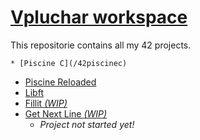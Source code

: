 # [Vpluchar workspace](https://github.com/kiezmor/42BLBLBLBLBLBLBLBL)

This repositorie contains all my 42 projects.

	* [Piscine C](/42piscinec)
* [Piscine Reloaded](/piscineR)
* [Libft](/libft)
* [Fillit *(WIP)*](/Fillit)
* [Get Next Line *(WIP)*](/GNL)
	* *Project not started yet!*